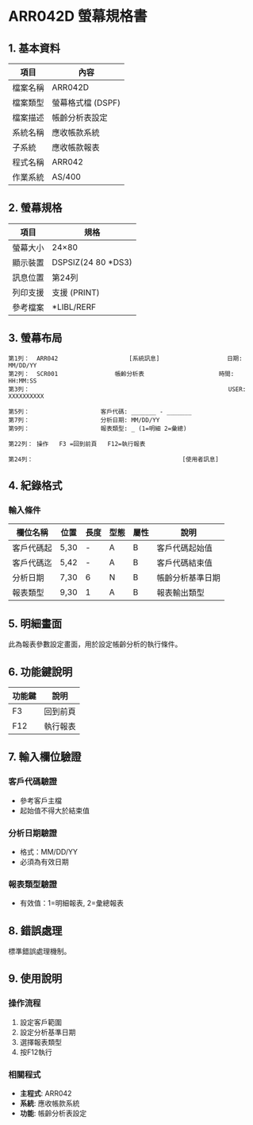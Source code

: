 # ARR042D 螢幕規格書

## 1. 基本資料

| 項目 | 內容 |
|------|------|
| 檔案名稱 | ARR042D |
| 檔案類型 | 螢幕格式檔 (DSPF) |
| 檔案描述 | 帳齡分析表設定 |
| 系統名稱 | 應收帳款系統 |
| 子系統 | 應收帳款報表 |
| 程式名稱 | ARR042 |
| 作業系統 | AS/400 |

## 2. 螢幕規格

| 項目 | 規格 |
|------|------|
| 螢幕大小 | 24×80 |
| 顯示裝置 | DSPSIZ(24 80 *DS3) |
| 訊息位置 | 第24列 |
| 列印支援 | 支援 (PRINT) |
| 參考檔案 | *LIBL/RERF |

## 3. 螢幕布局

```
第1列：  ARR042                    [系統訊息]                   日期: MM/DD/YY
第2列：  SCR001                帳齡分析表                     時間: HH:MM:SS
第3列：                                                        USER: XXXXXXXXXX

第5列：                    客戶代碼: _______ - _______
第7列：                    分析日期: MM/DD/YY
第9列：                    報表類型: _ (1=明細 2=彙總)

第22列： 操作   F3 =回到前頁   F12=執行報表

第24列：                                          [使用者訊息]
```

## 4. 紀錄格式

### 輸入條件

| 欄位名稱 | 位置 | 長度 | 型態 | 屬性 | 說明 |
|----------|------|------|------|------|------|
| 客戶代碼起 | 5,30 | - | A | B | 客戶代碼起始值 |
| 客戶代碼迄 | 5,42 | - | A | B | 客戶代碼結束值 |
| 分析日期 | 7,30 | 6 | N | B | 帳齡分析基準日期 |
| 報表類型 | 9,30 | 1 | A | B | 報表輸出類型 |

## 5. 明細畫面

此為報表參數設定畫面，用於設定帳齡分析的執行條件。

## 6. 功能鍵說明

| 功能鍵 | 說明 |
|--------|------|
| F3 | 回到前頁 |
| F12 | 執行報表 |

## 7. 輸入欄位驗證

### 客戶代碼驗證
- 參考客戶主檔
- 起始值不得大於結束值

### 分析日期驗證
- 格式：MM/DD/YY
- 必須為有效日期

### 報表類型驗證
- 有效值：1=明細報表, 2=彙總報表

## 8. 錯誤處理

標準錯誤處理機制。

## 9. 使用說明

### 操作流程
1. 設定客戶範圍
2. 設定分析基準日期
3. 選擇報表類型
4. 按F12執行

### 相關程式
- **主程式**: ARR042
- **系統**: 應收帳款系統
- **功能**: 帳齡分析表設定 